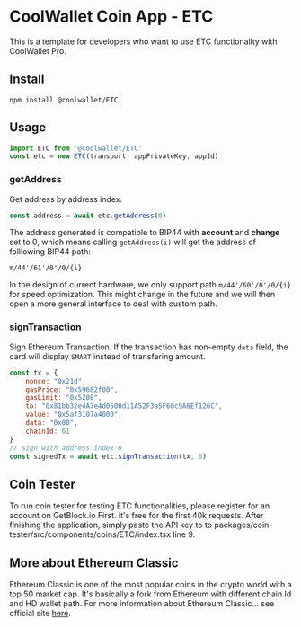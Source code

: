 # CoolWallet Coin App - ETC

This is a template for developers who want to use ETC functionality with CoolWallet Pro.

## Install

```shell
npm install @coolwallet/ETC
```

## Usage

```javascript
import ETC from '@coolwallet/ETC'
const etc = new ETC(transport, appPrivateKey, appId)
```

### getAddress

Get address by address index.

```javascript
const address = await etc.getAddress(0)
```

The address generated is compatible to BIP44 with **account** and **change** set to 0, which means calling `getAddress(i)` will get the address of folllowing BIP44 path:

```none
m/44'/61'/0'/0/{i}
```

In the design of current hardware, we only support path `m/44'/60'/0'/0/{i}` for speed optimization. This might change in the future and we will then open a more general interface to deal with custom path.

### signTransaction

Sign Ethereum Transaction. If the transaction has non-empty `data` field, the card will display `SMART` instead of transfering amount.

```javascript
const tx = {
    nonce: "0x21d",
    gasPrice: "0x59682f00",
    gasLimit: "0x5208",
    to: "0x81bb32e4A7e4d0500d11A52F3a5F60c9A6Ef126C",
    value: "0x5af3107a4000",
    data: "0x00",
    chainId: 61
}
// sign with address index 0
const signedTx = await etc.signTransaction(tx, 0)
```

## Coin Tester

To run coin tester for testing ETC functionalities, please register for an account on GetBlock.io First. it's free for the first 40k requests. After finishing the application, simply paste the API key to to packages/coin-tester/src/components/coins/ETC/index.tsx line 9.

## More about Ethereum Classic

Ethereum Classic is one of the most popular coins in the crypto world with a top 50 market cap.
It's basically a fork from Ethereum with different chain Id and HD wallet path.
For more information about Ethereum Classic...
see official site [here](https://ethereumclassic.org/).


